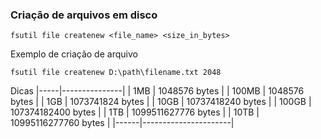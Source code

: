 ### Criação de arquivos em disco

```batch
fsutil file createnew <file_name> <size_in_bytes>
```
Exemplo de criação de arquivo

```batch
fsutil file createnew D:\path\filename.txt 2048
```

Dicas 
|-----|---------------|
| 1MB | 1048576 bytes |
| 100MB | 1048576 bytes |
| 1GB | 1073741824 bytes |
| 10GB | 10737418240 bytes |
| 100GB | 107374182400 bytes |
| 1TB | 1099511627776 bytes |
| 10TB | 10995116277760 bytes |
|------|----------------------|
